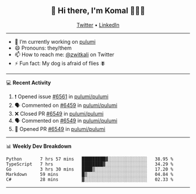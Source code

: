 <h2 align="center"> 👋 Hi there, I'm Komal 🧑🏾‍💻 </h2>
<p align="center">
    <a href="https://twitter.com/zwitkali">Twitter</a> •
    <a href="https://www.linkedin.com/in/komal-ali/">LinkedIn</a>
</p>

--------

- 🔭 I’m currently working on [pulumi](https://github.com/pulumi/pulumi)
- 😄 Pronouns: they/them
- 📫 How to reach me: [@zwitkali](https://twitter.com/zwitkali) on Twitter
- ⚡ Fun fact: My dog is afraid of flies 🪰

--------
💻 **Recent Activity**

<!--START_SECTION:activity-->
1. ❗️ Opened issue [#6561](https://github.com/pulumi/pulumi/issues/6561) in [pulumi/pulumi](https://github.com/pulumi/pulumi)
2. 🗣 Commented on [#6459](https://github.com/pulumi/pulumi/issues/6459) in [pulumi/pulumi](https://github.com/pulumi/pulumi)
3. ❌ Closed PR [#6549](https://github.com/pulumi/pulumi/pull/6549) in [pulumi/pulumi](https://github.com/pulumi/pulumi)
4. 🗣 Commented on [#6549](https://github.com/pulumi/pulumi/issues/6549) in [pulumi/pulumi](https://github.com/pulumi/pulumi)
5. 💪 Opened PR [#6549](https://github.com/pulumi/pulumi/pull/6549) in [pulumi/pulumi](https://github.com/pulumi/pulumi)
<!--END_SECTION:activity-->

--------

📊 **Weekly Dev Breakdown**
<!--START_SECTION:waka-->
```text
Python       7 hrs 57 mins   █████████▓░░░░░░░░░░░░░░░   38.95 % 
TypeScript   7 hrs           ████████▓░░░░░░░░░░░░░░░░   34.29 % 
Go           3 hrs 30 mins   ████▒░░░░░░░░░░░░░░░░░░░░   17.20 % 
Markdown     59 mins         █▒░░░░░░░░░░░░░░░░░░░░░░░   04.84 % 
C#           28 mins         ▓░░░░░░░░░░░░░░░░░░░░░░░░   02.33 % 
```
<!--END_SECTION:waka-->

--------